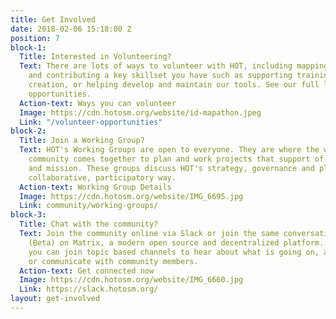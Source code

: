 ```yaml
---
title: Get Involved
date: 2018-02-06 15:18:00 Z
position: 7
block-1:
  Title: Interested in Volunteering?
  Text: There are lots of ways to volunteer with HOT, including mapping, validation,
    and contributing a key skillset you have such as supporting training material
    creation, or helping develop and maintain our tools. See our full list of volunteer
    opportunities.
  Action-text: Ways you can volunteer
  Image: https://cdn.hotosm.org/website/id-mapathon.jpeg
  Link: "/volunteer-opportunities"
block-2:
  Title: Join a Working Group?
  Text: HOT's Working Groups are open to everyone. They are where the wider HOT/OSM
    community comes together to plan and work projects that support of HOT's community
    and mission. These groups discuss HOT's strategy, governance and plans, in a public,
    collaborative, participatory way.
  Action-text: Working Group Details
  Image: https://cdn.hotosm.org/website/IMG_6695.jpg
  Link: community/working-groups/
block-3:
  Title: Chat with the community?
  Text: Join the community online via Slack or join the same conversation on our Space
    (Beta) on Matrix, a modern open source and decentralized platform. On either platform,
    you can join topic based channels to hear about what is going on, ask questions,
    or communicate with community members.
  Action-text: Get connected now
  Image: https://cdn.hotosm.org/website/IMG_6660.jpg
  Link: https://slack.hotosm.org/
layout: get-involved
---
```


